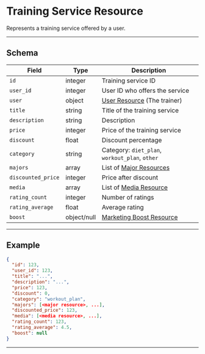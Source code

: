 # Training Service Resource

Represents a training service offered by a user.


---

## Schema
| Field              | Type    | Description                                 |
|--------------------|---------|---------------------------------------------|
| `id`               | integer | Training service ID                         |
| `user_id`          | integer | User ID who offers the service              |
| `user`          | object | [User Resource](../../users/user_resource.md) (The trainer)              |
| `title`            | string  | Title of the training service               |
| `description`      | string  | Description                                 |
| `price`            | integer | Price of the training service               |
| `discount`         | float   | Discount percentage                         |
| `category`         | string  | Category: `diet_plan`, `workout_plan`, `other` |
| `majors`           | array   | List of [Major Resources](../../admin/majors/major_resource.md) |
| `discounted_price` | integer | Price after discount                        |
| `media`            | array   | List of [Media Resource](../../media/media_resource.md) |
| `rating_count`     | integer | Number of ratings                           |
| `rating_average`   | float   | Average rating                              |
| `boost`            | object/null | [Marketing Boost Resource](../../payments/marketing_boost_resource.md) |

---

## Example
```json
{
  "id": 123,
  "user_id": 123,
  "title": "...",
  "description": "...",
  "price": 123,
  "discount": 0,
  "category": "workout_plan",
  "majors": [<major resource>, ...],
  "discounted_price": 123,
  "media": [<media resource>, ...],
  "rating_count": 123,
  "rating_average": 4.5,
  "boost": null
}
```

---
